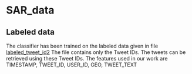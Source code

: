 # SAR_data

## Labeled data
The classifier has been trained on the labeled data given in file [labeled_tweet_id2](labeled_tweet_id2.txt)
The file contains only the Tweet IDs. The tweets can be retrieved using these Tweet IDs. The features used in our work are TIMESTAMP, TWEET_ID, USER_ID, GEO, TWEET_TEXT
